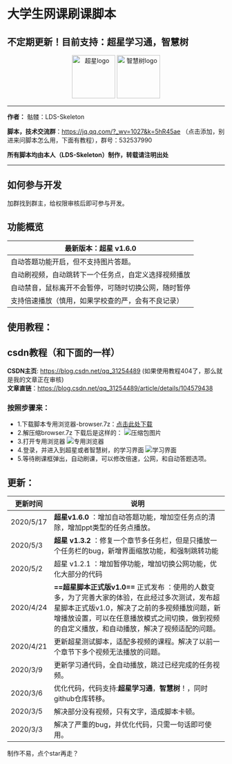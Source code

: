# 大学生网课刷课脚本

## 不定期更新！目前支持：超星学习通，智慧树

<div align='center'>
  <img src='http://9.pic.pc6.com/thumb/n331m3a312v813yab22/16f5e42922d0263c_82_82.png' width='100px' alt='超星logo'/>
  <img src='http://pic.5577.com/up/2017-11/201711231055414637.png' width='100px' alt='智慧树logo'/>
</div>

****
__作者：__ 骷髅：LDS-Skeleton    

__脚本，技术交流群__：https://jq.qq.com/?_wv=1027&k=5hR45ae （点击添加，别进来问脚本怎么用，下面有教程），群号：532537990   

**所有脚本均由本人（LDS-Skeleton）制作，转载请注明出处** 

****
## 如何参与开发
加群找到群主，给权限审核后即可参与开发。

## 功能概览
| 最新版本：超星 v1.6.0
| -----
| 自动答题功能开启，但不支持图片答题。
|自动刷视频，自动跳转下一个任务点，自定义选择视频播放
|自动禁音，鼠标离开不会暂停，可随时切换公网，随时暂停
|支持倍速播放（慎用，如果学校查的严，会有不良记录）


## 使用教程：
## csdn教程（和下面的一样）    
__CSDN主页__: https://blog.csdn.net/qq_31254489  (如果使用教程404了，那么就是我的文章正在审核)    
__文章直链__：https://blog.csdn.net/qq_31254489/article/details/104579438

### 按照步骤来：

- 1.下载脚本专用浏览器-browser.7z：[点击此处下载](https://share.weiyun.com/c5OIR80X)
- 2.解压缩browser.7z
下载后是这样的：
![压缩包图片](https://ghcdn.rawgit.org/KL-Skeleton/OnlineCourseScript/master/src/ysb.png)
- 3.打开专用浏览器
![专用浏览器](https://ghcdn.rawgit.org/KL-Skeleton/OnlineCourseScript/master/src/index.png)
- 4.登录，并进入到超星或者智慧树，的学习界面
![学习界面](https://ghcdn.rawgit.org/KL-Skeleton/OnlineCourseScript/master/src/studypage.png)
- 5.等待刷课框弹出，自动刷课，可以修改倍速，公网，和自动答题选项。

## 更新：

更新时间     | 说明
-------- | -----
2020/5/17| __超星v1.6.0__ ：增加自动答题功能，增加空任务点的清除，增加ppt类型的任务点播放。
2020/5/3| **超星 v1.3.2** ：修复一个章节多任务栏，但是只播放一个任务栏的bug，新增界面缩放功能，和强制跳转功能
2020/5/2| 超星 v1.2.1 ：增加暂停功能，增加切换公网功能，优化大部分的代码
2020/4/24| **==超星脚本正式版v1.0==** 正式发布 ：使用的人数变多，为了完善大家的体验，在此经过多次测试，发布超星脚本正式版v1.0，解决了之前的多视频播放问题，新增播放设置，可以在任意播放模式之间切换，做到视频的自定义播放，和自动播放，解决了视频适配的问题。
2020/4/21| 更新超星测试脚本，适配多视频的课程。解决了以前一个章节下多个视频无法播放的问题。
2020/3/9| 更新学习通代码，全自动播放，跳过已经完成的任务视频。
2020/3/6  |优化代码，代码支持:**超星学习通**，**智慧树**！，同时github仓库转移。
2020/3/5 |解决部分没有视频，只有文字，造成脚本卡顿。
2020/3/3  | 解决了严重的bug，并优化代码，只需一句话即可使用。



制作不易，点个star再走？


